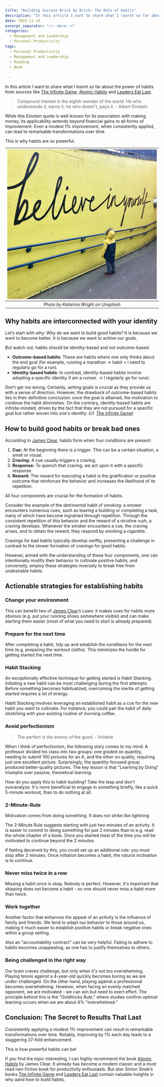 ```yaml
---
title: "Building Success Brick by Brick: The Role of Habits"
description: "In this article I want to share what I learnt so far about the power of habits from sources like The Infinite Game, Atomic Habits and Leaders Eat Last."
date: 2023-11-16
excerpt_separator: "<!--more-->"
categories:
  - Management and Leadership
  - Personal Productivity
tags:
  - Personal Productivity
  - Management and Leadership
  - Reading
  - Book

---
```

In this article I want to share what I learnt so far about the power of habits from sources like [The Infinite Game](https://amzn.to/47sYk8e), [Atomic Habits](https://amzn.to/40x9XZN) and [Leaders Eat Last](https://amzn.to/40xUnwM).

> Compound interest is the eighth wonder of the world. He who understands it, earns it; he who doesn't, pays it. - Albert Einstein
> 

While this Einstein quote is well-known for its association with making money, its applicability extends beyond financial gains to all forms of improvement. Even a modest 1% improvement, when consistently applied, can lead to remarkable transformations over time.

This is why habits are so powerful.

| ![image](/assets/images/believe-in-yourself-unsplash.jpg) |
|:--:|
| *Photo by Katarina Wright on Unsplash* |

## Why habits are interconnected with your identity

Let’s start with why: Why do we want to build good habits? It is because we want to become better. It is because we want to achive our goals.

But watch out: habits should be identity-based and not outcome-based.

- **Outcome-based habits**: These are habits where one only thinks about the end goal (for example, running a marathon → habit = I need to regularly go for a run).
- **Identity-based habits**: In contrast, identity-based habits involve adopting a specific identity (I am a runner. → I regularly go for runs).

Don’t get me wrong. Certainly, setting goals is crucial as they provide us with a sense of direction. However, the drawback of outcome-based habits lies in their definitive conclusion: once the goal is attained, the motivation to continue the habit diminishes. On the contrary, identity-based habits are infinite-minded, driven by the fact that they are not pursued for a specific goal but rather woven into one's identity. (cf. [The Infinite Game](https://amzn.to/47sYk8e))

## How to build good habits or break bad ones

According to [James Clear](https://amzn.to/40x9XZN), habits form when four conditions are present:

1. **Cue:** At the beginning there is a trigger. This can be a certain situation, a smell or visual.
2. **Craving:** A cue usually triggers a craving.
3. **Response:** To quench that craving, we act upon it with a specific response.
4. **Reward:** The reward for executing a habit is the gratification or positive outcome that reinforces the behavior and increases the likelihood of its repetition.

All four components are crucial for the formation of habits.

Consider the example of the detrimental habit of smoking: a smoker encounters numerous cues, such as leaving a building or completing a task, many of which have become ingrained through repetition. Through the consistent repetition of this behavior and the reward of a nicotine rush, a craving develops. Whenever the smoker encounters a cue, the craving arises, and to obtain the reward, they respond by smoking a cigarette.

Cravings for bad habits typically develop swiftly, presenting a challenge in contrast to the slower formation of cravings for good habits.

However, armed with the understanding of these four components, one can intentionally modify their behavior to cultivate positive habits, and conversely, employ these strategies inversely to break free from undesirable habits.

## Actionable strategies for establishing habits

### Change your environment

This can benefit two of [James Clear](https://amzn.to/40x9XZN)’s Laws: it makes cues for habits more obvious (e.g. put your running shoes somewhere visible) and can make starting them easier (most of what you need to start is already prepared).

### Prepare for the next time

After completing a habit, tidy up and establish the conditions for the next time (e.g. preparing the workout cloths). This minimizes the hurdle for getting started the next time.

### Habit Stacking

An exceptionally effective technique for getting started is Habit Stacking. Initiating a new habit can be most challenging during the first attempts. Before something becomes habitualized, overcoming the inertia of getting started requires a lot of energy.

Habit Stacking involves leveraging an established habit as a cue for the new habit you want to cultivate. For instance, you could pair the habit of daily stretching with your existing routine of morning coffee.

### Avoid perfectionism

> The perfect is the enemy of the good. - Voltaire
> 

When I think of perfectionism, the following story comes to my mind: A professor divided his class into two groups: one graded on quantity, needing to submit 100 pictures for an A, and the other on quality, requiring just one excellent picture. Surprisingly, the quantity-focused group produced better-quality pictures. The key lesson is that "Learning by Doing" triumphs over passive, theoretical learning.

How do you apply this to habit-building? Take the leap and don't overanalyze. It's more beneficial to engage in something briefly, like a quick 5-minute workout, than to do nothing at all.

### 2-Minute-Rule

Motivation comes from doing something. It does not strike like lightning

The 2-Minute Rule suggests starting with just two minutes of an activity. It is easier to commit to doing something for just 2 minutes than to e.g. read the whole chapter of a book. Once you started most of the time you will be motivated to continue beyond the 2 minutes.

If feeling deceived by this, you could set up an additional rule: you must stop after 2 minutes. Once initiation becomes a habit, the natural inclination is to continue.

### Never miss twice in a row

Missing a habit once is okay. Nobody is perfect. However, it's important that skipping does not become a habit - so one should never miss a habit more than twice.

### Work together

Another factor that enhances the appeal of an activity is the influence of family and friends. We tend to adapt our behavior to those around us, making it much easier to establish positive habits or break negative ones within a group setting.

Also an "accountability contract" can be very helpful. Failing to adhere to habits becomes unappealing, as one has to justify themselves to others.

### Being challenged in the right way

Our brain craves challenge, but only when it's not too overwhelming. Playing tennis against a 4-year-old quickly becomes boring as we are under-challenged. On the other hand, playing against a professional becomes overwhelming. However, when facing an evenly matched opponent, we are motivated - we can win but need to exert effort. The principle behind this is the "Goldilocks Rule," where studies confirm optimal learning occurs when we are about 4% "overwhelmed.”

## Conclusion: The Secret to Results That Last

Consistently applying a modest 1% improvement can result in remarkable transformations over time. Notably, improving by 1% each day leads to a staggering 37-fold enhancement.

This is how powerful habits can be!

If you find the topic interesting, I can highly recommend the book [Atomic Habits](https://amzn.to/40x9XZN) by James Clear. It already has become a modern classic and a must read non-fiction book for productivity enthusiasts. But also Simon Sinek’s books [The Infinite Game](https://amzn.to/47sYk8e) and [Leaders Eat Last](https://amzn.to/40xUnwM) contain valuable insights in why aand how to build habits.